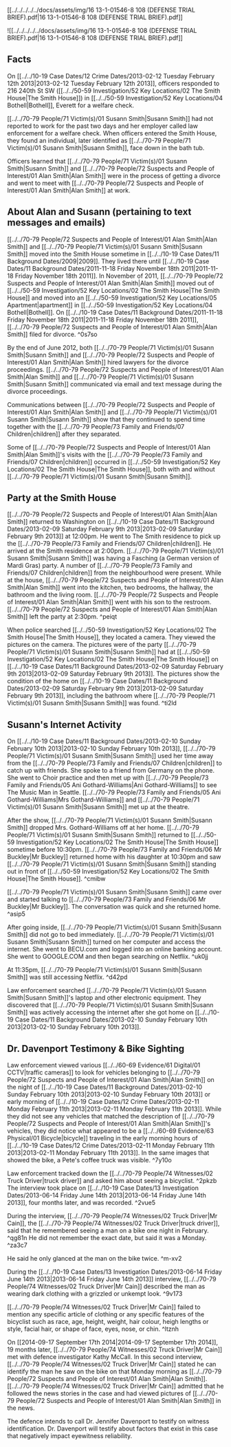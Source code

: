 [[../../../../../docs/assets/img/16 13-1-01546-8 108 (DEFENSE TRIAL BRIEF).pdf|16 13-1-01546-8 108 (DEFENSE TRIAL BRIEF).pdf]]

![[../../../../../docs/assets/img/16 13-1-01546-8 108 (DEFENSE TRIAL BRIEF).pdf|16 13-1-01546-8 108 (DEFENSE TRIAL BRIEF).pdf]]

## Facts

On [[../../10-19 Case Dates/12 Crime Dates/2013-02-12 Tuesday February 12th 2013|2013-02-12 Tuesday February 12th 2013]], officers responded to 216 240th St SW ([[../../50-59 Investigation/52 Key Locations/02 The Smith House|The Smith House]]) in [[../../50-59 Investigation/52 Key Locations/04 Bothell|Bothell]], Everett for a welfare check.

[[../../70-79 People/71 Victim(s)/01 Susann Smith|Susann Smith]] had not reported to work for the past two days and her employer called law enforcement for a welfare check. When officers entered the Smith House, they found an individual, later identified as [[../../70-79 People/71 Victim(s)/01 Susann Smith|Susann Smith]], face down in the bath tub.

Officers learned that [[../../70-79 People/71 Victim(s)/01 Susann Smith|Susann Smith]] and [[../../70-79 People/72 Suspects and People of Interest/01 Alan Smith|Alan Smith]] were in the process of getting a divorce and went to meet with [[../../70-79 People/72 Suspects and People of Interest/01 Alan Smith|Alan Smith]] at work.

## About Alan and Susann (pertaining to text messages and emails)

[[../../70-79 People/72 Suspects and People of Interest/01 Alan Smith|Alan Smith]] and [[../../70-79 People/71 Victim(s)/01 Susann Smith|Susann Smith]] moved into the Smith House sometime in [[../../10-19 Case Dates/11 Background Dates/2009|2009]]. They lived there until [[../../10-19 Case Dates/11 Background Dates/2011-11-18 Friday November 18th 2011|2011-11-18 Friday November 18th 2011]]. In November of 2011, [[../../70-79 People/72 Suspects and People of Interest/01 Alan Smith|Alan Smith]] moved out of [[../../50-59 Investigation/52 Key Locations/02 The Smith House|The Smith House]] and moved into an [[../../50-59 Investigation/52 Key Locations/05 Apartment|apartment]] in [[../../50-59 Investigation/52 Key Locations/04 Bothell|Bothell]]. On [[../../10-19 Case Dates/11 Background Dates/2011-11-18 Friday November 18th 2011|2011-11-18 Friday November 18th 2011]], [[../../70-79 People/72 Suspects and People of Interest/01 Alan Smith|Alan Smith]] filed for divorce. ^0s7so

By the end of June 2012, both [[../../70-79 People/71 Victim(s)/01 Susann Smith|Susann Smith]] and [[../../70-79 People/72 Suspects and People of Interest/01 Alan Smith|Alan Smith]] hired lawyers for the divorce proceedings. [[../../70-79 People/72 Suspects and People of Interest/01 Alan Smith|Alan Smith]] and [[../../70-79 People/71 Victim(s)/01 Susann Smith|Susann Smith]] communicated via email and text message during the divorce proceedings.

Communications between [[../../70-79 People/72 Suspects and People of Interest/01 Alan Smith|Alan Smith]] and [[../../70-79 People/71 Victim(s)/01 Susann Smith|Susann Smith]] show that they continued to spend time together with the [[../../70-79 People/73 Family and Friends/07 Children|children]] after they separated.

Some of [[../../70-79 People/72 Suspects and People of Interest/01 Alan Smith|Alan Smith]]'s visits with the [[../../70-79 People/73 Family and Friends/07 Children|children]] occurred in [[../../50-59 Investigation/52 Key Locations/02 The Smith House|The Smith House]], both with and without [[../../70-79 People/71 Victim(s)/01 Susann Smith|Susann Smith]]. 

## Party at the Smith House

[[../../70-79 People/72 Suspects and People of Interest/01 Alan Smith|Alan Smith]] returned to Washington on [[../../10-19 Case Dates/11 Background Dates/2013-02-09 Saturday February 9th 2013|2013-02-09 Saturday February 9th 2013]] at 12:00pm. He went to The Smith residence to pick up the [[../../70-79 People/73 Family and Friends/07 Children|children]]. He arrived at the Smith residence at 2:00pm. [[../../70-79 People/71 Victim(s)/01 Susann Smith|Susann Smith]] was having a Fasching (a German version of Mardi Gras) party. A number of [[../../70-79 People/73 Family and Friends/07 Children|children]] from the neighbourhood were present. While at the house, [[../../70-79 People/72 Suspects and People of Interest/01 Alan Smith|Alan Smith]] went into the kitchen, two bedrooms, the hallway, the bathroom and the living room. [[../../70-79 People/72 Suspects and People of Interest/01 Alan Smith|Alan Smith]] went with his son to the restroom. [[../../70-79 People/72 Suspects and People of Interest/01 Alan Smith|Alan Smith]] left the party at 2:30pm. ^peiqt

When police searched [[../../50-59 Investigation/52 Key Locations/02 The Smith House|The Smith House]], they located a camera. They viewed the pictures on the camera. The pictures were of the party [[../../70-79 People/71 Victim(s)/01 Susann Smith|Susann Smith]] had at [[../../50-59 Investigation/52 Key Locations/02 The Smith House|The Smith House]] on [[../../10-19 Case Dates/11 Background Dates/2013-02-09 Saturday February 9th 2013|2013-02-09 Saturday February 9th 2013]]. The pictures show the condition of the home on [[../../10-19 Case Dates/11 Background Dates/2013-02-09 Saturday February 9th 2013|2013-02-09 Saturday February 9th 2013]], including the bathroom where [[../../70-79 People/71 Victim(s)/01 Susann Smith|Susann Smith]] was found. ^ti2ld

## Susann's Internet Activity

On [[../../10-19 Case Dates/11 Background Dates/2013-02-10 Sunday February 10th 2013|2013-02-10 Sunday February 10th 2013]], [[../../70-79 People/71 Victim(s)/01 Susann Smith|Susann Smith]] used her time away from the [[../../70-79 People/73 Family and Friends/07 Children|children]] to catch up with friends. She spoke to a friend from Germany on the phone. She went to Choir practice and then met up with [[../../70-79 People/73 Family and Friends/05 Ani Gothard-Williams|Ani Gothard-Williams]] to see The Music Man in Seattle. [[../../70-79 People/73 Family and Friends/05 Ani Gothard-Williams|Mrs Gothard-Williams]] and [[../../70-79 People/71 Victim(s)/01 Susann Smith|Susann Smith]] met up at the theatre.

After the show, [[../../70-79 People/71 Victim(s)/01 Susann Smith|Susann Smith]] dropped Mrs. Gothard-Williams off at her home. [[../../70-79 People/71 Victim(s)/01 Susann Smith|Susann Smith]] returned to [[../../50-59 Investigation/52 Key Locations/02 The Smith House|The Smith House]] sometime before 10:30pm. [[../../70-79 People/73 Family and Friends/06 Mr Buckley|Mr Buckley]] returned home with his daughter at 10:30pm and saw [[../../70-79 People/71 Victim(s)/01 Susann Smith|Susann Smith]] standing out in front of [[../../50-59 Investigation/52 Key Locations/02 The Smith House|The Smith House]]. ^cmibw

[[../../70-79 People/71 Victim(s)/01 Susann Smith|Susann Smith]] came over and started talking to [[../../70-79 People/73 Family and Friends/06 Mr Buckley|Mr Buckley]]. The conversation was quick and she returned home. ^asip5

After going inside, [[../../70-79 People/71 Victim(s)/01 Susann Smith|Susann Smith]] did not go to bed immediately. [[../../70-79 People/71 Victim(s)/01 Susann Smith|Susann Smith]] turned on her computer and access the internet. She went to BECU.com and logged into an online banking account. She went to GOOGLE.COM and then began searching on Netflix. ^uk0jj

At 11:35pm, [[../../70-79 People/71 Victim(s)/01 Susann Smith|Susann Smith]] was still accessing Netflix. ^d42pd

Law enforcement searched [[../../70-79 People/71 Victim(s)/01 Susann Smith|Susann Smith]]'s laptop and other electronic equipment. They discovered that [[../../70-79 People/71 Victim(s)/01 Susann Smith|Susann Smith]] was actively accessing the internet after she got home on [[../../10-19 Case Dates/11 Background Dates/2013-02-10 Sunday February 10th 2013|2013-02-10 Sunday February 10th 2013]]. 

## Dr. Davenport Testimony & Bike Sighting

Law enforcement viewed various [[../../60-69 Evidence/61 Digital/01 CCTV|traffic cameras]] to look for vehicles belonging to [[../../70-79 People/72 Suspects and People of Interest/01 Alan Smith|Alan Smith]] on the night of [[../../10-19 Case Dates/11 Background Dates/2013-02-10 Sunday February 10th 2013|2013-02-10 Sunday February 10th 2013]] or early morning of [[../../10-19 Case Dates/12 Crime Dates/2013-02-11 Monday February 11th 2013|2013-02-11 Monday February 11th 2013]]. 
While they did not see any vehicles that matched the description of [[../../70-79 People/72 Suspects and People of Interest/01 Alan Smith|Alan Smith]]'s vehicles, they did notice what appeared to be a [[../../60-69 Evidence/63 Physical/01 Bicycle|bicycle]] traveling in the early morning hours of [[../../10-19 Case Dates/12 Crime Dates/2013-02-11 Monday February 11th 2013|2013-02-11 Monday February 11th 2013]]. 
In the same images that showed the bike, a Pete's coffee truck was visible. ^7y10o

Law enforcement tracked down the [[../../70-79 People/74 Witnesses/02 Truck Driver|truck driver]] and asked him about seeing a bicyclist. ^2pkzb
The interview took place on [[../../10-19 Case Dates/13 Investigation Dates/2013-06-14 Friday June 14th 2013|2013-06-14 Friday June 14th 2013]], four months later, and was recorded. ^2vue5

During the interview, [[../../70-79 People/74 Witnesses/02 Truck Driver|Mr Cain]], the [[../../70-79 People/74 Witnesses/02 Truck Driver|truck driver]], said that he remembered seeing a man on a bike one night in February. ^qg81n
He did not remember the exact date, but said it was a Monday. ^za3c7

He said he only glanced at the man on the bike twice. ^m-xv2

During the [[../../10-19 Case Dates/13 Investigation Dates/2013-06-14 Friday June 14th 2013|2013-06-14 Friday June 14th 2013]] interview, [[../../70-79 People/74 Witnesses/02 Truck Driver|Mr Cain]] described the man as wearing dark clothing with a grizzled or unkempt look. ^9v173

[[../../70-79 People/74 Witnesses/02 Truck Driver|Mr Cain]] failed to mention any specific article of clothing or any specific features of the bicyclist such as race, age, height, weight, hair colour, heigh lengths or style, facial hair, or shape of face, eyes, nose, or chin. ^ltznh

On [[2014-09-17 September 17th 2014|2014-09-17 September 17th 2014]], 19 months later, [[../../70-79 People/74 Witnesses/02 Truck Driver|Mr Cain]] met with defence investigator Kathy McCall. In this second interview, [[../../70-79 People/74 Witnesses/02 Truck Driver|Mr Cain]] stated he can identify the man he saw on the bike on that Monday morning as [[../../70-79 People/72 Suspects and People of Interest/01 Alan Smith|Alan Smith]]. [[../../70-79 People/74 Witnesses/02 Truck Driver|Mr Cain]] admitted that he followed the news stories in the case and had viewed pictures of [[../../70-79 People/72 Suspects and People of Interest/01 Alan Smith|Alan Smith]] in the news.

The defence intends to call Dr. Jennifer Davenport to testify on witness identification. Dr. Davenport will testify about factors that exist in this case that negatively impact eyewitness reliability.